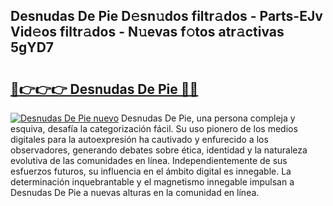## Desnudas De Pie D𝚎sn𝚞dos filtr𝚊dos - Parts-EJv Vid𝚎os filtr𝚊dos - N𝚞evas f𝚘tos atr𝚊ctivas 5gYD7

# <h2><a href="http://mb8n58.tromn.icu/?c=Desnudas+De+Pie">🔗👉👉👉 Desnudas De Pie 🔗🔗</a></h2>

[![Desnudas De Pie nuevo](https://i.imgur.com/pEAQMta.gif)](http://mb8n58.tromn.icu/?c=Desnudas+De+Pie)
Desnudas De Pie, una persona compleja y esquiva, desafía la categorización fácil. Su uso pionero de los medios digitales para la autoexpresión ha cautivado y enfurecido a los observadores, generando debates sobre ética, identidad y la naturaleza evolutiva de las comunidades en línea. Independientemente de sus esfuerzos futuros, su influencia en el ámbito digital es innegable. La determinación inquebrantable y el magnetismo innegable impulsan a Desnudas De Pie a nuevas alturas en la comunidad en línea.
